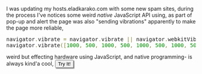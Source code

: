 I was updating my hosts.eladkarako.com with some new spam sites,
during the process I've notices some weird *native* JavaScript API using, as part of pop-up and alert the page was also "sending vibrations" apparently to make the page more reliable,

<pre>
navigator<span style='color:#808030; '>.</span>vibrate <span style='color:#808030; '>=</span> navigator<span style='color:#808030; '>.</span>vibrate <span style='color:#808030; '>||</span> navigator<span style='color:#808030; '>.</span>webkitVibrate <span style='color:#808030; '>||</span> navigator<span style='color:#808030; '>.</span>mozVibrate <span style='color:#808030; '>||</span> navigator<span style='color:#808030; '>.</span>msVibrate<span style='color:#800080; '>;</span>
navigator<span style='color:#808030; '>.</span>vibrate<span style='color:#808030; '>(</span><span style='color:#808030; '>[</span><span style='color:#008c00; '>1000</span><span style='color:#808030; '>,</span> <span style='color:#008c00; '>500</span><span style='color:#808030; '>,</span> <span style='color:#008c00; '>1000</span><span style='color:#808030; '>,</span> <span style='color:#008c00; '>500</span><span style='color:#808030; '>,</span> <span style='color:#008c00; '>1000</span><span style='color:#808030; '>,</span> <span style='color:#008c00; '>500</span><span style='color:#808030; '>,</span> <span style='color:#008c00; '>1000</span><span style='color:#808030; '>,</span> <span style='color:#008c00; '>500</span><span style='color:#808030; '>,</span> <span style='color:#008c00; '>1000</span><span style='color:#808030; '>]</span><span style='color:#808030; '>)</span><span style='color:#800080; '>;</span>
</pre>

weird but effecting hardware using JavaScript, and native programming- is always kind'a cool, 
<input style="box-shadow: 2px 2px 2px rgba(0,0,0,.5);" type="button" value="Try It!" onmousedown="javascript:(function(){navigator.vibrate=navigator.vibrate||navigator.webkitVibrate||navigator.mozVibrate||navigator.msVibrate;navigator.vibrate([1000,500,1000,500,1000,500,1000,500,1000]);return true;}());"/>